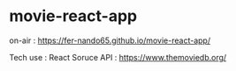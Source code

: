 # movie-react-app

on-air : https://fer-nando65.github.io/movie-react-app/

Tech use : React
Soruce API : https://www.themoviedb.org/
